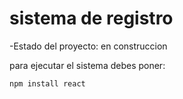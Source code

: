 <h1>sistema de registro</h1>

-Estado del proyecto: en construccion

para ejecutar el sistema debes poner:

```npm install react```
